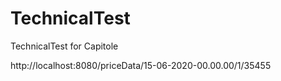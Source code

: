 # TechnicalTest
TechnicalTest for Capitole

http://localhost:8080/priceData/15-06-2020-00.00.00/1/35455
